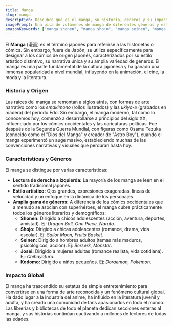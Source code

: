 ```yaml
---
title: Manga
slug: manga
description: Descubre qué es el manga, su historia, géneros y su impacto global como forma de arte y entretenimiento japonés.
imagePrompt: Una pila de volúmenes de manga de diferentes géneros y estilos artísticos, con un personaje de manga icónico asomando por detrás, en un ambiente de librería acogedora o estantería personal.
amazonKeywords: ["manga shonen", "manga shojo", "manga seinen", "manga josei", "libros de manga"]
---
```


El **Manga** (漫画) es el término japonés para referirse a las historietas o cómics. Sin embargo, fuera de Japón, se utiliza específicamente para designar a los cómics de origen japonés, caracterizados por su estilo artístico distintivo, su narrativa única y su amplia variedad de géneros. El manga es una parte fundamental de la cultura japonesa y ha ganado una inmensa popularidad a nivel mundial, influyendo en la animación, el cine, la moda y la literatura.

### Historia y Origen

Las raíces del manga se remontan a siglos atrás, con formas de arte narrativo como los *emakimono* (rollos ilustrados) y las *ukiyo-e* (grabados en madera) del período Edo. Sin embargo, el manga moderno, tal como lo conocemos hoy, comenzó a desarrollarse a principios del siglo XX, influenciado por los cómics occidentales y las caricaturas políticas. Fue después de la Segunda Guerra Mundial, con figuras como Osamu Tezuka (conocido como el "Dios del Manga" y creador de "Astro Boy"), cuando el manga experimentó un auge masivo, estableciendo muchas de las convenciones narrativas y visuales que perduran hasta hoy.

### Características y Géneros

El manga se distingue por varias características:

*   **Lectura de derecha a izquierda:** La mayoría de los manga se leen en el sentido tradicional japonés.
*   **Estilo artístico:** Ojos grandes, expresiones exageradas, líneas de velocidad y un enfoque en la dinámica de los personajes.
*   **Amplia gama de géneros:** A diferencia de los cómics occidentales que a menudo se asocian con superhéroes, el manga cubre prácticamente todos los géneros literarios y demográficos:
    *   **Shonen:** Dirigido a chicos adolescentes (acción, aventura, deportes, amistad). Ej: *Dragon Ball, One Piece, Naruto*.
    *   **Shojo:** Dirigido a chicas adolescentes (romance, drama, vida escolar). Ej: *Sailor Moon, Fruits Basket*.
    *   **Seinen:** Dirigido a hombres adultos (temas más maduros, psicológicos, acción). Ej: *Berserk, Monster*.
    *   **Josei:** Dirigido a mujeres adultas (romance realista, vida cotidiana). Ej: *Chihayafuru*.
    *   **Kodomo:** Dirigido a niños pequeños. Ej: *Doraemon, Pokémon*.

### Impacto Global

El manga ha trascendido su estatus de simple entretenimiento para convertirse en una forma de arte reconocida y un fenómeno cultural global. Ha dado lugar a la industria del anime, ha influido en la literatura juvenil y adulta, y ha creado una comunidad de fans apasionados en todo el mundo. Las librerías y bibliotecas de todo el planeta dedican secciones enteras al manga, y sus historias continúan cautivando a millones de lectores de todas las edades.
